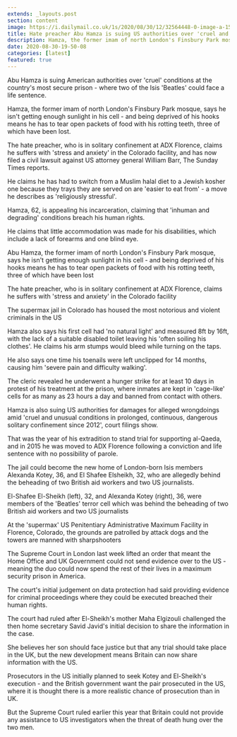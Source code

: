 ```yaml
---
extends: _layouts.post
section: content
image: https://i.dailymail.co.uk/1s/2020/08/30/12/32564448-0-image-a-159_1598787653928.jpg 
title: Hate preacher Abu Hamza is suing US authorities over 'cruel and degrading' conditions in prison 
description: Hamza, the former imam of north London's Finsbury Park mosque, says he isn't getting enough sunlight in his cell - and being deprived of his hooks means he has to tear open packets of food with teeth. 
date: 2020-08-30-19-50-08 
categories: [latest] 
featured: true 
--- 
```

Abu Hamza is suing American authorities over 'cruel' conditions at the country's most secure prison - where two of the Isis 'Beatles' could face a life sentence.  

Hamza, the former imam of north London's Finsbury Park mosque, says he isn't getting enough sunlight in his cell - and being deprived of his hooks means he has to tear open packets of food with his rotting teeth, three of which have been lost. 

The hate preacher, who is in solitary confinement at ADX Florence, claims he suffers with 'stress and anxiety' in the Colorado facility, and has now filed a civil lawsuit against US attorney general William Barr, The Sunday Times reports. 

He claims he has had to switch from a Muslim halal diet to a Jewish kosher one because they trays they are served on are 'easier to eat from' - a move he describes as 'religiously stressful'.   

Hamza, 62, is appealing his incarceration, claiming that 'inhuman and degrading' conditions breach his human rights.

He claims that little accommodation was made for his disabilities, which include a lack of forearms and one blind eye. 

Abu Hamza, the former imam of north London's Finsbury Park mosque, says he isn't getting enough sunlight in his cell - and being deprived of his hooks means he has to tear open packets of food with his rotting teeth, three of which have been lost

The hate preacher, who is in solitary confinement at ADX Florence, claims he suffers with 'stress and anxiety' in the Colorado facility

The supermax jail in Colorado has housed the most notorious and violent criminals in the US

Hamza also says his first cell had 'no natural light' and measured 8ft by 16ft, with the lack of a suitable disabled toilet leaving his 'often soiling his clothes'. He claims his arm stumps would bleed while turning on the taps. 

He also says one time his toenails were left unclipped for 14 months, causing him 'severe pain and difficulty walking'.  

The cleric revealed he underwent a hunger strike for at least 10 days in protest of his treatment at the prison, where inmates are kept in 'cage-like' cells for as many as 23 hours a day and banned from contact with others. 

Hamza is also suing US authorities for damages for alleged wrongdoings amid 'cruel and unusual conditions in prolonged, continuous, dangerous solitary confinement since 2012', court filings show. 

That was the year of his extradition to stand trial for supporting al-Qaeda, and in 2015 he was moved to ADX Florence following a conviction and life sentence with no possibility of parole. 

The jail could become the new home of London-born Isis members Alexanda Kotey, 36, and El Shafee Elsheikh, 32, who are allegedly behind the beheading of two British aid workers and two US journalists. 

El-Shafee El-Sheikh (left), 32, and Alexanda Kotey (right), 36, were members of the 'Beatles' terror cell which was behind the beheading of two British aid workers and two US journalists

At the 'supermax' US Penitentiary Administrative Maximum Facility in Florence, Colorado, the grounds are patrolled by attack dogs and the towers are manned with sharpshooters

The Supreme Court in London last week lifted an order that meant the Home Office and UK Government could not send evidence over to the US - meaning the duo could now spend the rest of their lives in a maximum security prison in America.

The court's initial judgement on data protection had said providing evidence for criminal proceedings where they could be executed breached their human rights.

The court had ruled after El-Sheikh's mother Maha Elgizouli challenged the then home secretary Savid Javid's initial decision to share the information in the case.

She believes her son should face justice but that any trial should take place in the UK, but the new development means Britain can now share information with the US.

Prosecutors in the US initially planned to seek Kotey and El-Sheikh's execution - and the British government want the pair prosecuted in the US, where it is thought there is a more realistic chance of prosecution than in UK.

But the Supreme Court ruled earlier this year that Britain could not provide any assistance to US investigators when the threat of death hung over the two men.  

